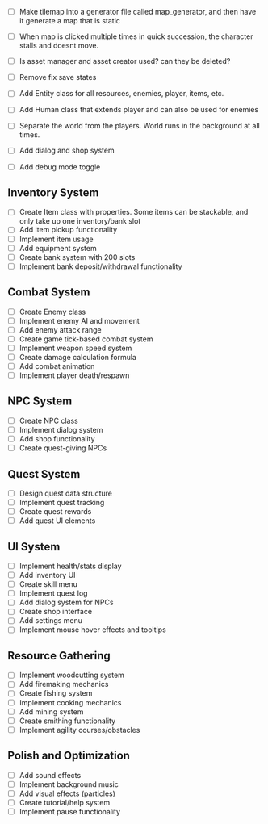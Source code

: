 - [ ] Make tilemap into a generator file called map_generator, and then have it generate a map that is static
- [ ] When map is clicked multiple times in quick succession, the character stalls and doesnt move.
- [ ] Is asset manager and asset creator used? can they be deleted?
- [ ] Remove fix save states
- [ ] Add Entity class for all resources, enemies, player, items, etc.
- [ ] Add Human class that extends player and can also be used for enemies
- [ ] Separate the world from the players. World runs in the background at all times.


- [ ] Add dialog and shop system
- [ ] Add debug mode toggle

## Inventory System
- [ ] Create Item class with properties. Some items can be stackable, and only take up one inventory/bank slot
- [ ] Add item pickup functionality
- [ ] Implement item usage
- [ ] Add equipment system
- [ ] Create bank system with 200 slots
- [ ] Implement bank deposit/withdrawal functionality

## Combat System
- [ ] Create Enemy class
- [ ] Implement enemy AI and movement
- [ ] Add enemy attack range
- [ ] Create game tick-based combat system
- [ ] Implement weapon speed system
- [ ] Create damage calculation formula
- [ ] Add combat animation
- [ ] Implement player death/respawn

## NPC System
- [ ] Create NPC class
- [ ] Implement dialog system
- [ ] Add shop functionality
- [ ] Create quest-giving NPCs

## Quest System
- [ ] Design quest data structure
- [ ] Implement quest tracking
- [ ] Create quest rewards
- [ ] Add quest UI elements

## UI System
- [ ] Implement health/stats display
- [ ] Add inventory UI
- [ ] Create skill menu
- [ ] Implement quest log
- [ ] Add dialog system for NPCs
- [ ] Create shop interface
- [ ] Add settings menu
- [ ] Implement mouse hover effects and tooltips

## Resource Gathering
- [ ] Implement woodcutting system
- [ ] Add firemaking mechanics
- [ ] Create fishing system
- [ ] Implement cooking mechanics
- [ ] Add mining system
- [ ] Create smithing functionality
- [ ] Implement agility courses/obstacles

## Polish and Optimization
- [ ] Add sound effects
- [ ] Implement background music
- [ ] Add visual effects (particles)
- [ ] Create tutorial/help system
- [ ] Implement pause functionality
